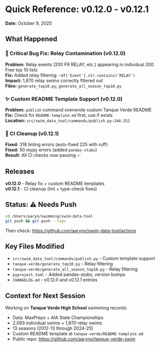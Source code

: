 # Quick Reference: v0.12.0 - v0.12.1
**Date:** October 9, 2025

## What Happened

### 🐛 Critical Bug Fix: Relay Contamination (v0.12.0)
**Problem:** Relay events (200 FR RELAY, etc.) appearing in individual 200 Free top 10 lists  
**Fix:** Added relay filtering: `~df['Event'].str.contains('RELAY')`  
**Impact:** 1,870 relay swims correctly filtered out  
**Files:** `generate_top10.py`, `generate_all_season_top10.py`

### ✨ Custom README Template Support (v0.12.0)
**Problem:** `publish` command overwrote custom Tanque Verde README  
**Fix:** Check for `README-template.md` first, use if exists  
**Location:** `src/swim_data_tool/commands/publish.py:244-252`

### 🧹 CI Cleanup (v0.12.1)
**Fixed:** 318 linting errors (auto-fixed 225 with ruff)  
**Fixed:** 50 mypy errors (added `pandas-stubs`)  
**Result:** All CI checks now passing ✅

## Releases

**v0.12.0** - Relay fix + custom README templates  
**v0.12.1** - CI cleanup (lint + type-check fixes)

## Status: ⚠️ Needs Push

```bash
cd /Users/aaryn/swimming/swim-data-tool
git push && git push --tags
```

Then check: https://github.com/aaryno/swim-data-tool/actions

## Key Files Modified

- `src/swim_data_tool/commands/publish.py` - Custom template support
- `tanque-verde/generate_top10.py` - Relay filtering  
- `tanque-verde/generate_all_season_top10.py` - Relay filtering
- `pyproject.toml` - Added pandas-stubs, version bumps
- `CHANGELOG.md` - v0.12.0 and v0.12.1 entries

## Context for Next Session

Working on **Tanque Verde High School** swimming records:
- Data: MaxPreps + AIA State Championships
- 2,093 individual swims + 1,870 relay swims
- 13 seasons (2012-13 through 2024-25)
- Custom README template at `tanque-verde/README-template.md`
- Public repo: https://github.com/aaryno/tanque-verde-swim

